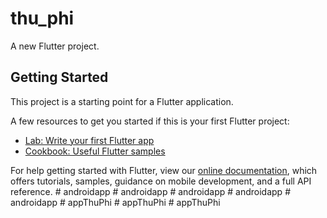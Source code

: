 # thu_phi

A new Flutter project.

## Getting Started

This project is a starting point for a Flutter application.

A few resources to get you started if this is your first Flutter project:

- [Lab: Write your first Flutter app](https://flutter.dev/docs/get-started/codelab)
- [Cookbook: Useful Flutter samples](https://flutter.dev/docs/cookbook)

For help getting started with Flutter, view our
[online documentation](https://flutter.dev/docs), which offers tutorials,
samples, guidance on mobile development, and a full API reference.
#   a n d r o i d a p p  
 #   a n d r o i d a p p  
 #   a n d r o i d a p p  
 #   a n d r o i d a p p  
 #   a n d r o i d a p p  
 #   a p p T h u P h i  
 #   a p p T h u P h i  
 #   a p p T h u P h i  
 